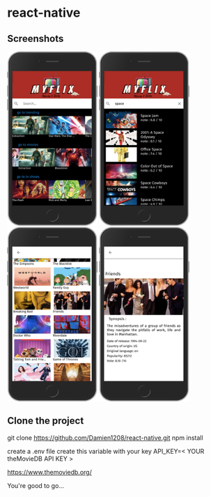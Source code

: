 # react-native

## Screenshots
<div>
<img src="img/home_view.png" width="207" height="400">
<img src="img/detail_view.png" width="207" height="400">
<img src="img/list_view.png" width="207" height="400">
<img src="img/search_view.png" width="207" height="400">
</div>


## Clone the project

git clone https://github.com/Damien1208/react-native.git
npm install

create a .env file
create this variable with your key 
API_KEY=< YOUR theMovieDB API KEY >

https://www.themoviedb.org/

You're good to go...
